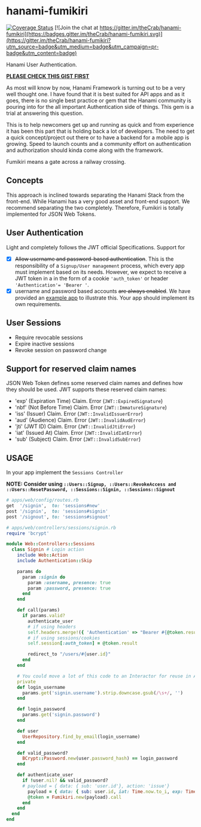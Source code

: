 # hanami-fumikiri

[![Coverage Status](https://coveralls.io/repos/github/theCrab/hanami-fumikiri/badge.svg?branch=master)](https://coveralls.io/github/theCrab/hanami-fumikiri?branch=master) [![Join the chat at https://gitter.im/theCrab/hanami-fumikiri](https://badges.gitter.im/theCrab/hanami-fumikiri.svg)](https://gitter.im/theCrab/hanami-fumikiri?utm_source=badge&utm_medium=badge&utm_campaign=pr-badge&utm_content=badge)

Hanami User Authentication.  

**[PLEASE CHECK THIS GIST FIRST](https://gist.github.com/theCrab/54a339b7a08ddad84e35)**

As most will know by now, Hanami Framework is turning out to be a very well thought one.
I have found that it is best suited for API apps and as it goes, there is no single best practice or gem that the Hanami community is pouring into for the all important Authentication side of things. This gem is a trial at answering this question.

This is to help newcomers get up and running as quick and from experience it has been this part that is holding back a lot of developers. The need to get a quick concept/project out there or to have a backend for a mobile app is growing. Speed to launch counts and a community effort on authentication and authorization should kinda come along with the framework.

Fumikiri means a gate across a railway crossing.

## Concepts
This approach is inclined towards separating the Hanami Stack from the front-end. While Hanami has a very good asset and front-end support. We recommend separating the two completely. Therefore, Fumikiri is totally implemented for JSON Web Tokens.

## User Authentication
Light and completely follows the JWT official Specifications.
Support for
- [x] <del>Allow username and password-based authentication</del>. This is the responsibility of a `Signup/User management` process, which every app must implement based on its needs. However, we expect to receive a JWT token in a in the form of a cookie `'auth_token'` or header `'Authentication'= 'Bearer '`.
- [x] username and password based accounts <del>are always enabled</del>. We have provided an [example app](https://github.com/theCrab/Bookshelf) to illustrate this. Your app should implement its own requirements.

## User Sessions
- Require revocable sessions
- Expire inactive sessions
- Revoke session on password change

## Support for reserved claim names

JSON Web Token defines some reserved claim names and defines how they should be used. JWT supports these reserved claim names:

- 'exp' (Expiration Time) Claim. Error (`JWT::ExpiredSignature`)
- 'nbf' (Not Before Time) Claim. Error (`JWT::ImmatureSignature`)
- 'iss' (Issuer) Claim. Error (`JWT::InvalidIssuerError`)
- 'aud' (Audience) Claim. Error (`JWT::InvalidAudError`)
- 'jti' (JWT ID) Claim. Error (`JWT::InvalidJtiError`)
- 'iat' (Issued At) Claim. Error (`JWT::InvalidIatError`)
- 'sub' (Subject) Claim. Error (`JWT::InvalidSubError`)


## USAGE
In your app implement the `Sessions Controller`

**NOTE: Consider using `::Users::Signup, ::Users::RevokeAccess and ::Users::ResetPassword, ::Sessions::Signin, ::Sessions::Signout`**

```rb
# apps/web/config/routes.rb
get  '/signin',  to: 'sessions#new'
post '/signin',  to: 'sessions#signin'
post '/signout', to: 'sessions#signout'

# apps/web/controllers/sessions/signin.rb
require 'bcrypt'

module Web::Controllers::Sessions
  class Signin # Login action
    include Web::Action
    include Authentication::Skip

    params do
      param :signin do
        param :username, presence: true
        param :password, presence: true
      end
    end

    def call(params)
      if params.valid?
        authenticate_user
        # if using headers
        self.headers.merge!({ 'Authentication' => "Bearer #{@token.result}" })
        # if using sessions/cookies
        self.session[:auth_token] = @token.result

        redirect_to "/users/#{user.id}"
      end
    end

    # You could move a lot of this code to an Interactor for reuse in API, CLI etc
    private
    def login_username
      params.get('signin.username').strip.downcase.gsub(/\s+/, '')
    end

    def login_password
      params.get('signin.password')
    end

    def user
      UserRepository.find_by_email(login_username)
    end

    def valid_password?
      BCrypt::Password.new(user.password_hash) == login_password
    end

    def authenticate_user
      if !user.nil? && valid_password?
      # payload = { data: { sub: 'user.id'}, action: 'issue'}
        payload = { data: { sub: user.id, iat: Time.now.to_i, exp: Time.now.to_i + 800407, aud: 'role:admin' }, action: 'issue' }
        @token = Fumikiri.new(payload).call
      end
    end
  end
end
```
